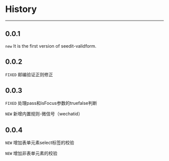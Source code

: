 # History

---

## 0.0.1
`new` It is the first version of seedit-validform.

## 0.0.2
`FIXED` 邮编验证正则修正

## 0.0.3

`FIXED` 处理pass和isFocus参数的truefalse判断

`NEW` 新增内置规则-微信号（wechatid）

## 0.0.4

`NEW` 增加表单元素select标签的校验

`NEW` 增加非表单元素的校验

